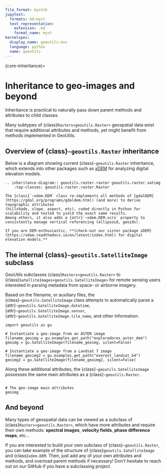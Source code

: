 ```yaml
---
file_format: mystnb
jupytext:
  formats: md:myst
  text_representation:
    extension: .md
    format_name: myst
kernelspec:
  display_name: geoutils-env
  language: python
  name: geoutils
---
```

(core-inheritance)=
# Inheritance to geo-images and beyond

Inheritance is practical to naturally pass down parent methods and attributes to child classes.

Many subtypes of {class}`Rasters<geoutils.Raster>` geospatial data exist that require additional attributes and methods, yet might benefit from methods
implemented in GeoUtils.

## Overview of {class}`~geoutils.Raster` inheritance


Below is a diagram showing current {class}`~geoutils.Raster` inheritance, which extends into other packages such as [xDEM](https://xdem.readthedocs.io/en/latest/index.html)
for analyzing digital elevation models.

```{eval-rst}
.. inheritance-diagram:: geoutils.raster.raster geoutils.raster.satimg
    :top-classes: geoutils.raster.raster.Raster
```

```{note}
The {class}`~xdem.DEM` class re-implements all methods of [gdalDEM](https://gdal.org/programs/gdaldem.html) (and more) to derive topographic attributes
(hillshade, slope, aspect, etc), coded directly in Python for scalability and tested to yield the exact same results.
Among others, it also adds a {attr}`~xdem.DEM.vcrs` property to consistently manage vertical referencing (ellipsoid, geoids).

If you are DEM-enthusiastic, **[check-out our sister package xDEM](https://xdem.readthedocs.io/en/latest/index.html) for digital elevation models.**
```

## The internal {class}`~geoutils.SatelliteImage` subclass

GeoUtils subclasses {class}`Rasters<geoutils.Raster>` to {class}`SatelliteImages<geoutils.SatelliteImage>` for remote sensing users interested in parsing
metadata from space- or airborne imagery.

Based on the filename, or auxiliary files, the {class}`~geoutils.SatelliteImage` class attempts to automatically parse a
{attr}`~geoutils.SatelliteImage.datetime`, {attr}`~geoutils.SatelliteImage.sensor`, {attr}`~geoutils.SatelliteImage.tile_name`,
and other information.

```{code-cell} ipython3
import geoutils as gu

# Instantiate a geo-image from an ASTER image
filename_geoimg = gu.examples.get_path("exploradores_aster_dem")
geoimg = gu.SatelliteImage(filename_geoimg, silent=False)
```

```{code-cell} ipython3
# Instantiate a geo-image from a Landsat 7 image
filename_geoimg2 = gu.examples.get_path("everest_landsat_b4")
geoimg2 = gu.SatelliteImage(filename_geoimg2, silent=False)
```

Along these additional attributes, the {class}`~geoutils.SatelliteImage` possesses the same main attributes as a {class}`~geoutils.Raster`.

```{code-cell} ipython3

# The geo-image main attributes
geoimg
```

## And beyond

Many types of geospatial data can be viewed as a subclass of {class}`Rasters<geoutils.Raster>`, which have more attributes and require their own methods:
**spectral images**, **velocity fields**, **phase difference maps**, etc...

If you are interested to build your own subclass of {class}`~geoutils.Raster`, you can take example of the structure of {class}`geoutils.SatelliteImage` and
{class}`xdem.DEM`. Then, just add any of your own attributes and methods, and overload parent methods if necessary! Don't hesitate to reach out on our
GitHub if you have a subclassing project.
